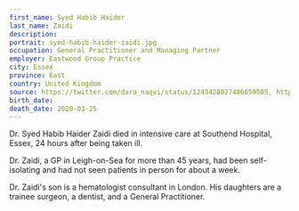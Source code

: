 ```yaml
---
first_name: Syed Habib Haider
last_name: Zaidi
description: 
portrait: syed-habib-haider-zaidi.jpg
occupation: General Practitioner and Managing Partner
employer: Eastwood Group Practice
city: Essex
province: East
country: United Kingdom
source: https://twitter.com/dara_naqvi/status/1243428027406659585, https://www.bbc.com/news/uk-england-essex-52040991
birth_date: 
death_date: 2020-03-25
---
```


Dr. Syed Habib Haider Zaidi died in intensive care at Southend Hospital, Essex, 24 hours after being taken ill.

Dr. Zaidi, a GP in Leigh-on-Sea for more than 45 years, had been self-isolating and had not seen patients in person for about a week.

Dr. Zaidi's son is a hematologist consultant in London. His daughters are a trainee surgeon, a dentist, and a General Practitioner.
